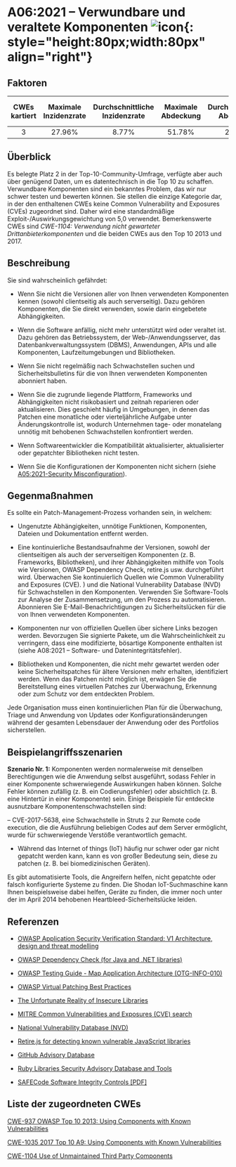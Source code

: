 # A06:2021 – Verwundbare und veraltete Komponenten ![icon](assets/TOP_10_Icons_Final_Vulnerable_Outdated_Components.png){: style="height:80px;width:80px" align="right"}

## Faktoren

| CWEs kartiert | Maximale Inzidenzrate | Durchschnittliche Inzidenzrate | Maximale Abdeckung | Durchschnittliche Abdeckung | Durchschnittlich gewichteter Exploit | Durchschnittliche gewichtete Auswirkung | Gesamtzahl der Vorkommen | CVEs insgesamt |
|:-------------:|:--------------------:|:--------------------:|:--------------:|:--------------:|:----------------------:|:---------------------:|:-------------------:|:------------:|
| 3           | 27.96%             | 8.77%              | 51.78%       | 22.47%       | 5.00                 | 5.00                | 30,457            | 0          |

## Überblick

Es belegte Platz 2 in der Top-10-Community-Umfrage, verfügte aber auch über genügend Daten, um es datentechnisch in die Top 10 zu schaffen. Verwundbare Komponenten sind ein bekanntes Problem, das wir nur schwer testen und bewerten können. Sie stellen die einzige Kategorie dar, in der den enthaltenen CWEs keine Common Vulnerability and Exposures (CVEs) zugeordnet sind. Daher wird eine standardmäßige Exploit-/Auswirkungsgewichtung von 5,0 verwendet. Bemerkenswerte CWEs sind *CWE-1104: Verwendung nicht gewarteter Drittanbieterkomponenten* und die beiden CWEs aus den Top 10 2013 und 2017.

## Beschreibung

Sie sind wahrscheinlich gefährdet:

- Wenn Sie nicht die Versionen aller von Ihnen verwendeten Komponenten kennen (sowohl clientseitig als auch serverseitig). Dazu gehören Komponenten, die Sie direkt verwenden, sowie darin eingebetete Abhängigkeiten.

- Wenn die Software anfällig, nicht mehr unterstützt wird oder veraltet ist. Dazu gehören das Betriebssystem, der Web-/Anwendungsserver, das Datenbankverwaltungssystem (DBMS), Anwendungen, APIs und alle Komponenten, Laufzeitumgebungen und Bibliotheken.

- Wenn Sie nicht regelmäßig nach Schwachstellen suchen und Sicherheitsbulletins für die von Ihnen verwendeten Komponenten abonniert haben.

- Wenn Sie die zugrunde liegende Plattform, Frameworks und Abhängigkeiten nicht risikobasiert und zeitnah reparieren oder aktualisieren. Dies geschieht häufig in Umgebungen, in denen das Patchen eine monatliche oder vierteljährliche Aufgabe unter Änderungskontrolle ist, wodurch Unternehmen tage- oder monatelang unnötig mit behobenen Schwachstellen konfrontiert werden.

- Wenn Softwareentwickler die Kompatibilität aktualisierter, aktualisierter oder gepatchter Bibliotheken nicht testen.

- Wenn Sie die Konfigurationen der Komponenten nicht sichern (siehe [A05:2021-Security Misconfiguration](A05_2021-Security_Misconfiguration.de.md)).

## Gegenmaßnahmen

Es sollte ein Patch-Management-Prozess vorhanden sein, in welchem:

- Ungenutzte Abhängigkeiten, unnötige Funktionen, Komponenten, Dateien und Dokumentation entfernt werden.

- Eine kontinuierliche Bestandsaufnahme der Versionen, sowohl der clientseitigen als auch der serverseitigen Komponenten (z. B. Frameworks, Bibliotheken), und ihrer Abhängigkeiten mithilfe von Tools wie Versionen, OWASP Dependency Check, retire.js usw. durchgeführt wird. Überwachen Sie kontinuierlich Quellen wie Common Vulnerability and Exposures (CVE). ) und die National Vulnerability Database (NVD) für Schwachstellen in den Komponenten. Verwenden Sie Software-Tools zur Analyse der Zusammensetzung, um den Prozess zu automatisieren. Abonnieren Sie E-Mail-Benachrichtigungen zu Sicherheitslücken für die von Ihnen verwendeten Komponenten.

- Komponenten nur von offiziellen Quellen über sichere Links bezogen werden. Bevorzugen Sie signierte Pakete, um die Wahrscheinlichkeit zu verringern, dass eine modifizierte, bösartige Komponente enthalten ist (siehe A08:2021 – Software- und Datenintegritätsfehler).

- Bibliotheken und Komponenten, die nicht mehr gewartet werden oder keine Sicherheitspatches für ältere Versionen mehr erhalten, identifiziert werden. Wenn das Patchen nicht möglich ist, erwägen Sie die Bereitstellung eines virtuellen Patches zur Überwachung, Erkennung oder zum Schutz vor dem entdeckten Problem.

Jede Organisation muss einen kontinuierlichen Plan für die Überwachung, Triage und Anwendung von Updates oder Konfigurationsänderungen während der gesamten Lebensdauer der Anwendung oder des Portfolios sicherstellen.

## Beispielangriffsszenarien

**Szenario Nr. 1:** Komponenten werden normalerweise mit denselben Berechtigungen wie die Anwendung selbst ausgeführt, sodass Fehler in einer Komponente schwerwiegende Auswirkungen haben können. Solche Fehler können zufällig (z. B. ein Codierungsfehler) oder absichtlich (z. B. eine Hintertür in einer Komponente) sein. Einige Beispiele für entdeckte ausnutzbare Komponentenschwachstellen sind:

– CVE-2017-5638, eine Schwachstelle in Struts 2 zur Remote code execution, die die Ausführung beliebigen Codes auf dem Server ermöglicht, wurde für schwerwiegende Verstöße verantwortlich gemacht.

- Während das Internet of things (IoT) häufig nur schwer oder gar nicht gepatcht werden kann, kann es von großer Bedeutung sein, diese zu patchen (z. B. bei biomedizinischen Geräten).

Es gibt automatisierte Tools, die Angreifern helfen, nicht gepatchte oder falsch konfigurierte Systeme zu finden. Die Shodan IoT-Suchmaschine kann Ihnen beispielsweise dabei helfen, Geräte zu finden, die immer noch unter der im April 2014 behobenen Heartbleed-Sicherheitslücke leiden.

## Referenzen

- [OWASP Application Security Verification Standard: V1 Architecture, design and threat modelling](/www-project-application-security-verification-standard)

- [OWASP Dependency Check (for Java and .NET libraries)](/www-project-dependency-check)

- [OWASP Testing Guide - Map Application Architecture (OTG-INFO-010)](/www-project-web-security-testing-guide/latest/4-Web_Application_Security_Testing/01-Information_Gathering/10-Map_Application_Architecture)

- [OWASP Virtual Patching Best Practices](/www-community/Virtual_Patching_Best_Practices)

- [The Unfortunate Reality of Insecure Libraries](https://cdn2.hubspot.net/hub/203759/file-1100864196-pdf/docs/Contrast_-_Insecure_Libraries_2014.pdf)

- [MITRE Common Vulnerabilities and Exposures (CVE) search](https://www.cvedetails.com/version-search.php)

- [National Vulnerability Database (NVD)](https://nvd.nist.gov/)

- [Retire.js for detecting known vulnerable JavaScript libraries](https://github.com/retirejs/retire.js/)

- [GitHub Advisory Database](https://github.com/advisories)

- [Ruby Libraries Security Advisory Database and Tools](https://rubysec.com/)

- [SAFECode Software Integrity Controls \[PDF\]](https://safecode.org/publication/SAFECode_Software_Integrity_Controls0610.pdf)

## Liste der zugeordneten CWEs

[CWE-937 OWASP Top 10 2013: Using Components with Known Vulnerabilities](https://cwe.mitre.org/data/definitions/937.html)

[CWE-1035 2017 Top 10 A9: Using Components with Known Vulnerabilities](https://cwe.mitre.org/data/definitions/1035.html)

[CWE-1104 Use of Unmaintained Third Party Components](https://cwe.mitre.org/data/definitions/1104.html)
